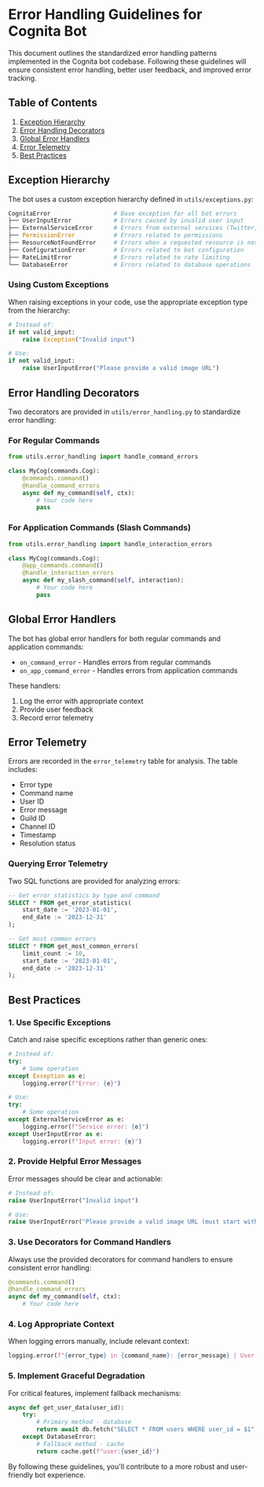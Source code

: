 # Error Handling Guidelines for Cognita Bot

This document outlines the standardized error handling patterns implemented in the Cognita bot codebase. Following these guidelines will ensure consistent error handling, better user feedback, and improved error tracking.

## Table of Contents

1. [Exception Hierarchy](#exception-hierarchy)
2. [Error Handling Decorators](#error-handling-decorators)
3. [Global Error Handlers](#global-error-handlers)
4. [Error Telemetry](#error-telemetry)
5. [Best Practices](#best-practices)

## Exception Hierarchy

The bot uses a custom exception hierarchy defined in `utils/exceptions.py`:

```python
CognitaError                  # Base exception for all bot errors
├── UserInputError            # Errors caused by invalid user input
├── ExternalServiceError      # Errors from external services (Twitter, AO3, etc.)
├── PermissionError           # Errors related to permissions
├── ResourceNotFoundError     # Errors when a requested resource is not found
├── ConfigurationError        # Errors related to bot configuration
├── RateLimitError            # Errors related to rate limiting
└── DatabaseError             # Errors related to database operations
```

### Using Custom Exceptions

When raising exceptions in your code, use the appropriate exception type from the hierarchy:

```python
# Instead of:
if not valid_input:
    raise Exception("Invalid input")

# Use:
if not valid_input:
    raise UserInputError("Please provide a valid image URL")
```

## Error Handling Decorators

Two decorators are provided in `utils/error_handling.py` to standardize error handling:

### For Regular Commands

```python
from utils.error_handling import handle_command_errors

class MyCog(commands.Cog):
    @commands.command()
    @handle_command_errors
    async def my_command(self, ctx):
        # Your code here
        pass
```

### For Application Commands (Slash Commands)

```python
from utils.error_handling import handle_interaction_errors

class MyCog(commands.Cog):
    @app_commands.command()
    @handle_interaction_errors
    async def my_slash_command(self, interaction):
        # Your code here
        pass
```

## Global Error Handlers

The bot has global error handlers for both regular commands and application commands:

- `on_command_error` - Handles errors from regular commands
- `on_app_command_error` - Handles errors from application commands

These handlers:
1. Log the error with appropriate context
2. Provide user feedback
3. Record error telemetry

## Error Telemetry

Errors are recorded in the `error_telemetry` table for analysis. The table includes:

- Error type
- Command name
- User ID
- Error message
- Guild ID
- Channel ID
- Timestamp
- Resolution status

### Querying Error Telemetry

Two SQL functions are provided for analyzing errors:

```sql
-- Get error statistics by type and command
SELECT * FROM get_error_statistics(
    start_date := '2023-01-01',
    end_date := '2023-12-31'
);

-- Get most common errors
SELECT * FROM get_most_common_errors(
    limit_count := 10,
    start_date := '2023-01-01',
    end_date := '2023-12-31'
);
```

## Best Practices

### 1. Use Specific Exceptions

Catch and raise specific exceptions rather than generic ones:

```python
# Instead of:
try:
    # Some operation
except Exception as e:
    logging.error(f"Error: {e}")

# Use:
try:
    # Some operation
except ExternalServiceError as e:
    logging.error(f"Service error: {e}")
except UserInputError as e:
    logging.error(f"Input error: {e}")
```

### 2. Provide Helpful Error Messages

Error messages should be clear and actionable:

```python
# Instead of:
raise UserInputError("Invalid input")

# Use:
raise UserInputError("Please provide a valid image URL (must start with http:// or https://)")
```

### 3. Use Decorators for Command Handlers

Always use the provided decorators for command handlers to ensure consistent error handling:

```python
@commands.command()
@handle_command_errors
async def my_command(self, ctx):
    # Your code here
```

### 4. Log Appropriate Context

When logging errors manually, include relevant context:

```python
logging.error(f"{error_type} in {command_name}: {error_message} | User: {user_id}")
```

### 5. Implement Graceful Degradation

For critical features, implement fallback mechanisms:

```python
async def get_user_data(user_id):
    try:
        # Primary method - database
        return await db.fetch("SELECT * FROM users WHERE user_id = $1", user_id)
    except DatabaseError:
        # Fallback method - cache
        return cache.get(f"user:{user_id}")
```

By following these guidelines, you'll contribute to a more robust and user-friendly bot experience.